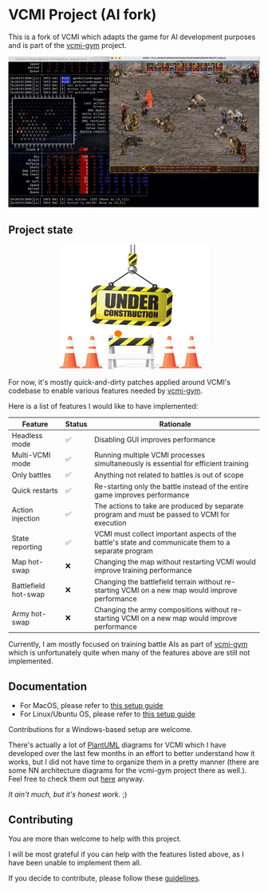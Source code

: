 # VCMI Project (AI fork)

This is a fork of VCMI which adapts the game for AI development purposes and is
part of the [vcmi-gym](https://github.com/smanolloff/vcmi-gym) project.

<img src="demo.gif" alt="demo">

## Project state

<p align="center"><img src="Under-Construction.png" alt="UNDER CONSTRUCTION" width="300" height="250"></p>

For now, it's mostly quick-and-dirty patches applied around VCMI's codebase
to enable various features needed by
[vcmi-gym](https://github.com/smanolloff/vcmi-gym).

Here is a list of features I would like to have implemented:

| Feature | Status | Rationale |
| ------- | ------ | --------- |
| Headless mode | ✅ | Disabling GUI improves performance |
| Multi-VCMI mode | ✅ | Running multiple VCMI processes simultaneously is essential for efficient training |
| Only battles | ✅ | Anything not related to battles is out of scope |
| Quick restarts | ✅ | Re-starting only the battle instead of the entire game improves performance |
| Action injection | ✅ | The actions to take are produced by separate program and must be passed to VCMI for execution |
| State reporting | ✅ | VCMI must collect important aspects of the battle's state and communicate them to a separate program |
| Map hot-swap | ❌ | Changing the map without restarting VCMI would improve training performance |
| Battlefield hot-swap | ❌ | Changing the battlefield terrain without re-starting VCMI on a new map would improve performance|
| Army hot-swap | ❌ | Changing the army compositions without re-starting VCMI on a new map would improve performance |

Currently, I am mostly focused on training battle AIs as part of
[vcmi-gym](https://github.com/smanolloff/vcmi-gym) which is unfortunately quite
when many of the features above are still not implemented.

## Documentation

* For MacOS, please refer to [this setup guide](./setup_macos.md)
* For Linux/Ubuntu OS, please refer to [this setup guide](./setup_ubuntu.md)

Contributions for a Windows-based setup are welcome.

There's actually a lot of [PlantUML](https://plantuml.com/) diagrams for VCMI
which I have developed over the last few months in an effort to better
understand how it works, but I did not have time to organize them in a pretty
manner (there are some NN architecture diagrams for the vcmi-gym project there
as well.). Feel free to check them out [here](./_notes/diagrams) anyway.

_It ain't much, but it's honest work._ ;)

## Contributing

You are more than welcome to help with this project.

I will be most grateful if you can help with the features listed above, as I
have been unable to implement them all.

If you decide to contribute, please follow these
[guidelines](https://github.com/smanolloff/vcmi-gym).
